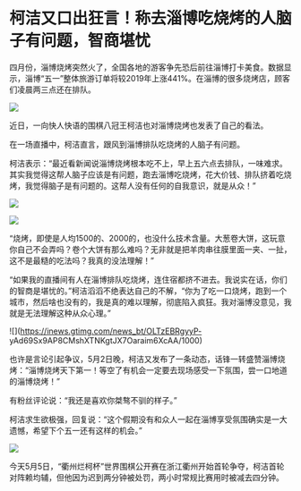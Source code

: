 # 柯洁又口出狂言！称去淄博吃烧烤的人脑子有问题，智商堪忧

四月份，淄博烧烤突然火了，全国各地的游客争先恐后前往淄博打卡美食。数据显示，淄博“五一”整体旅游订单将较2019年上涨441%。在淄博的很多烧烤店，顾客们凌晨两三点还在排队。

![](https://inews.gtimg.com/news_bt/Ov7iOwW06D695j2Zs3gda6p8BsO0ZN_LJYzThxajzCt18AA/1000)

近日，一向快人快语的围棋八冠王柯洁也对淄博烧烤也发表了自己的看法。

在一场直播中，柯洁直言，跟风到淄博排队吃烧烤的人脑子有问题。

柯洁表示：“最近看新闻说淄博烧烤根本吃不上，早上五六点去排队，一味难求。其实我觉得这帮人脑子应该是有问题，跑去淄博吃烧烤，花大价钱、排队挤着吃烧烤，我觉得脑子是有问题的。这帮人没有任何的自我意识，就是从众！”

![](https://inews.gtimg.com/news_bt/O8E8Kuat5hYW4LkFdZnvGHrthouvPiwmdmKcbE2VIx4IoAA/1000)

![](https://inews.gtimg.com/news_bt/OD5AosMisnVVMltJ9RVV7MCrcGDFth4x_aR6_TcEDYhioAA/1000)

“烧烤，即使是人均1500的、2000的，也没什么技术含量。大葱卷大饼，这玩意你自己不会弄吗？卷个大饼有那么难吗？无非就是把羊肉串往膜里面一夹、一扯，这不是最糙的吃法吗？我真的没法理解！”

“如果我的直播间有人在淄博排队吃烧烤，连住宿都挤不进去。我说实在话，你们的智商是堪忧的。”柯洁滔滔不绝表达自己的不解，“你为了吃一口烧烤，跑到一个城市，然后啥也没有的，我是真的难以理解，彻底陷入疯狂。我对淄博没意见，我就是无法理解这种从众心理。”

![](https://inews.gtimg.com/news_bt/OLTzEBRgyyP-
yAd69Sx9AP8CMshXTNKgtJX7Oaraim6XcAA/1000)

也许是言论引起争议，5月2日晚，柯洁又发布了一条动态，话锋一转盛赞淄博烧烤：“淄博烧烤天下第一！等空了有机会一定要去现场感受一下氛围，尝一口地道的淄博烧烤！”

有粉丝评论说：“我还是喜欢你桀骜不驯的样子。”

柯洁求生欲极强，回复说：“这个假期没有和众人一起在淄博享受氛围确实是一大遗憾，希望下个五一还有这样的机会。”

![](https://inews.gtimg.com/news_bt/OtfUlIbEy8NgYRRq8cIgZGGO6TULPDZNJbIs3OvN_iJ8IAA/1000)

今天5月5日，“衢州烂柯杯”世界围棋公开赛在浙江衢州开始首轮争夺，柯洁首轮对阵赖均辅，但他因为迟到两分钟被处罚，两小时常规比赛用时被减去四分钟。

